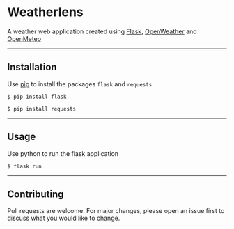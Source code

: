 # Weatherlens
A weather web application created using [Flask](https://flask.palletsprojects.com/en/2.2.x/), [OpenWeather](https://openweathermap.org/) and [OpenMeteo](https://open-meteo.com/en)

---

## Installation
Use  [pip](https://pip.pypa.io/en/stable/) to install the packages `flask` and `requests`
```
$ pip install flask
```
```
$ pip install requests
```

---

## Usage
Use python to run the flask application
```
$ flask run
```

---

## Contributing
Pull requests are welcome. For major changes, please open an issue first
to discuss what you would like to change.